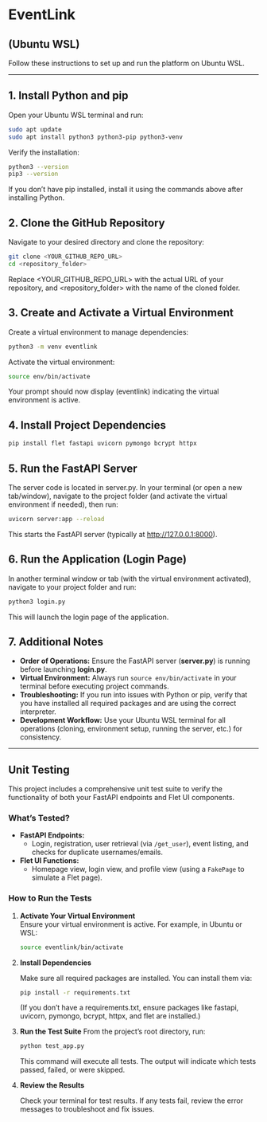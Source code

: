 # EventLink

## (Ubuntu WSL)

Follow these instructions to set up and run the platform on Ubuntu WSL.

---

## 1. Install Python and pip

Open your Ubuntu WSL terminal and run:

```bash
sudo apt update
sudo apt install python3 python3-pip python3-venv
```

Verify the installation:

```bash
python3 --version
pip3 --version
```

If you don’t have pip installed, install it using the commands above after installing Python.

## 2. Clone the GitHub Repository

Navigate to your desired directory and clone the repository:

```bash
git clone <YOUR_GITHUB_REPO_URL>
cd <repository_folder>
```

Replace <YOUR_GITHUB_REPO_URL> with the actual URL of your repository, and <repository_folder> with the name of the cloned folder.

## 3. Create and Activate a Virtual Environment

Create a virtual environment to manage dependencies:

```bash
python3 -m venv eventlink
```

Activate the virtual environment:

```bash
source env/bin/activate
```

Your prompt should now display (eventlink) indicating the virtual environment is active.

## 4. Install Project Dependencies

```bash
pip install flet fastapi uvicorn pymongo bcrypt httpx
```

## 5. Run the FastAPI Server

The server code is located in server.py. In your terminal (or open a new tab/window), navigate to the project folder (and activate the virtual environment if needed), then run:

```bash
uvicorn server:app --reload
```

This starts the FastAPI server (typically at http://127.0.0.1:8000).

## 6. Run the Application (Login Page)

In another terminal window or tab (with the virtual environment activated), navigate to your project folder and run:

```bash
python3 login.py
```

This will launch the login page of the application.

## 7. Additional Notes

- **Order of Operations:** Ensure the FastAPI server (**server.py**) is running before launching **login.py**.
- **Virtual Environment:** Always run `source env/bin/activate` in your terminal before executing project commands.
- **Troubleshooting:** If you run into issues with Python or pip, verify that you have installed all required packages and are using the correct interpreter.
- **Development Workflow:** Use your Ubuntu WSL terminal for all operations (cloning, environment setup, running the server, etc.) for consistency.

---

## Unit Testing

This project includes a comprehensive unit test suite to verify the functionality of both your FastAPI endpoints and Flet UI components.

### What’s Tested?
- **FastAPI Endpoints:**  
  - Login, registration, user retrieval (via `/get_user`), event listing, and checks for duplicate usernames/emails.
- **Flet UI Functions:**  
  - Homepage view, login view, and profile view (using a `FakePage` to simulate a Flet page).

### How to Run the Tests

1. **Activate Your Virtual Environment**  
   Ensure your virtual environment is active. For example, in Ubuntu or WSL:
   
   ```bash
   source eventlink/bin/activate
   ```
   
2. **Install Dependencies**
   
    Make sure all required packages are installed. You can install them via:

    ```bash
    pip install -r requirements.txt
    ```
    (If you don’t have a requirements.txt, ensure packages like fastapi, uvicorn, pymongo, bcrypt, httpx, and flet are installed.)

3. **Run the Test Suite**
    From the project’s root directory, run:
    
    ```bash
    python test_app.py
    ```
    
    This command will execute all tests. The output will indicate which tests passed, failed, or were skipped.

4. **Review the Results**
 
   Check your terminal for test results. If any tests fail, review the error messages to troubleshoot and fix issues.
